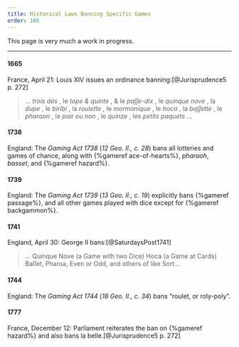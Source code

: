 ```yaml
---
title: Historical Laws Banning Specific Games
order: 105
---
```


This page is very much a work in progress.

----

<!--
#### 1254

France: Louis <span class="rnum">IX</span> forbids playing chess, dice, or tables games.[@Jurisprudence5 p. 271]
-->

#### 1665

France, April 21: Louis <span class="rnum">XIV</span> issues an ordinance banning:[@Jurisprudence5 p. 272]

<blockquote lang="fr">

… *trois dés* , le *tope & quinte* , & le *paſſe-dix* , le *quinque nove* , la *dupe* , le *biribi* , la *roulette* , le *mormonique* , le *hoca* , la *baſſette* , le *pharaon* , le *pair ou non* , le *quinze* , les *petits paquets* …

</blockquote>


#### 1738

England: The <cite>Gaming Act 1738</cite> (<cite>12 Geo. II., c. 28</cite>) bans all lotteries and games of chance, along with {%gameref ace-of-hearts%}, *pharaoh*, *basset*, and {%gameref hazard%}.

#### 1739

England: The <cite>Gaming Act 1739</cite> (<cite>13 Geo. II., c. 19</cite>) explicitly bans {%gameref passage%}, and all other games played with dice except for {%gameref backgammon%}.

#### 1741

England, April 30: George <span class="rnum">II</span> bans:[@SaturdaysPost1741]

> … Quinque Nove (a Game with two Dice) Hoca (a Game at Cards) Baſſet, Pharoa, Even or Odd, and others of like Sort…

#### 1744

England: The <cite>Gaming Act 1744</cite> (<cite>18 Geo. II., c. 34</cite>) bans “roulet, or roly-poly”.

#### 1777

France, December 12: Parliament reiterates the ban on {%gameref hazard%} and also bans <span lang="fr">la belle</span>.[@Jurisprudence5 p. 272]
